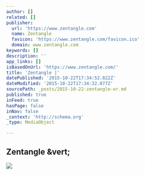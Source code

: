 ```yaml
---
author: []
related: []
publisher:
  url: 'https://www.zentangle.com'
  name: Zentangle
  favicon: 'https://www.zentangle.com/favicon.ico'
  domain: www.zentangle.com
keywords: []
description: ''
app_links: []
isBasedOnUrl: 'https://www.zentangle.com/'
title: 'Zentangle |'
datePublished: '2015-10-22T17:34:52.822Z'
dateModified: '2015-10-22T17:34:32.077Z'
sourcePath: _posts/2015-10-22-zentangle-or.md
published: true
inFeed: true
hasPage: false
inNav: false
_context: 'http://schema.org'
_type: MediaObject

---
```

<article style=""><h1>Zentangle &amp;vert;</h1><p></p><img src="https://www.zentangle.com/sites/all/themes/zentangle/logo.png" /></article>